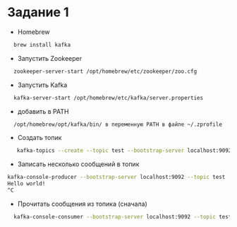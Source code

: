 # Задание 1

- Homebrew
```bash
  brew install kafka
```

- Запустить Zookeeper
```bash
  zookeeper-server-start /opt/homebrew/etc/zookeeper/zoo.cfg
```
- Запустить Kafka
```bash
  kafka-server-start /opt/homebrew/etc/kafka/server.properties
```

- добавить в PATH
   
```bash
  /opt/homebrew/opt/kafka/bin/ в переменную PATH в файле ~/.zprofile
```

- Создать топик
```bash
   kafka-topics --create --topic test --bootstrap-server localhost:9092
```
- Записать несколько сообщений в топик

```bash
kafka-console-producer --bootstrap-server localhost:9092 --topic test
Hello world!
^С
```

- Прочитать сообщения из топика (сначала)
```bash
  kafka-console-consumer --bootstrap-server localhost:9092 --topic test --from-beginning  
```
